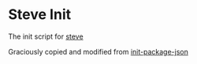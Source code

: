 # Steve Init #
The init script for [steve](http://github.com/brycekbargar/Steve)

Graciously copied and modified from [init-package-json](https://raw.githubusercontent.com/npm/init-package-json/master/default-input.js)

